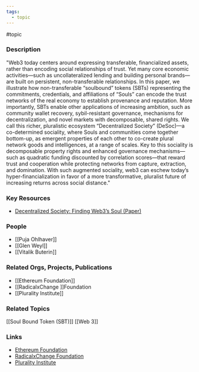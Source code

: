 ```yaml
---
tags:
  - topic
---
```

#topic

### Description
"Web3 today centers around expressing transferable, financialized assets, rather than encoding social relationships of trust. Yet many core economic activities—such as uncollateralized lending and building personal brands—are built on persistent, non-transferable relationships. In this paper, we illustrate how non-transferable “soulbound” tokens (SBTs) representing the commitments, credentials, and affiliations of “Souls” can encode the trust networks of the real economy to establish provenance and reputation. More importantly, SBTs enable other applications of increasing ambition, such as community wallet recovery, sybil-resistant governance, mechanisms for decentralization, and novel markets with decomposable, shared rights. We call this richer, pluralistic ecosystem “Decentralized Society” (DeSoc)—a co-determined sociality, where Souls and communities come together bottom-up, as emergent properties of each other to co-create plural network goods and intelligences, at a range of scales. Key to this sociality is decomposable property rights and enhanced governance mechanisms—such as quadratic funding discounted by correlation scores—that reward trust and cooperation while protecting networks from capture, extraction, and domination. With such augmented sociality, web3 can eschew today’s hyper-financialization in favor of a more transformative, pluralist future of increasing returns across social distance."

### Key Resources
- [Decentralized Society: Finding Web3’s Soul (Paper)](https://ssrn.com/abstract=4105763)

### People
- [[Puja Ohlhaver]]
- [[Glen Weyl]]
- [[Vitalik Buterin]]

### Related Orgs, Projects, Publications
- [[Ethereum Foundation]]
- [[RadicalxChange ]]Foundation
- [[Plurality Institute]]

### Related Topics
[[Soul Bound Token (SBT)]]
[[Web 3]]

### Links
- [Ethereum Foundation](https://ethereum.org/)
- [RadicalxChange Foundation](https://www.radicalxchange.org/)
- [Plurality Institute](https://www.plurality.net/)
